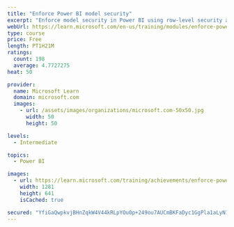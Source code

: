 ```yaml
---
title: "Enforce Power BI model security"
excerpt: "Enforce model security in Power BI using row-level security and object-level security."
webUrl: https://learn.microsoft.com/en-us/training/modules/enforce-power-bi-model-security/
type: course
price: Free
length: PT1H21M
ratings:
  count: 198
  average: 4.7727275
heat: 50

provider:
  name: Microsoft Learn
  domain: microsoft.com
  images:
    - url: /assets/images/organizations/microsoft.com-50x50.jpg
      width: 50
      height: 50

levels:
  - Intermediate

topics:
  - Power BI

images:
  - url: https://learn.microsoft.com/training/achievements/enforce-power-bi-model-security-social.png
    width: 1281
    height: 641
    isCached: true

secured: "YfiGaQwpkvjBHnZqkW4V44kRLpYOu0p+249ou7AUCmBKFaDyc1GgPla1aLyN1/vOgcDYSbsPkZG2Nk5XrBJMLz2A+AkqCktec3OEOHO0n6vcWczvrGOLuKbYipxGMPf+tO10u1w4DXyrtc+fGfmWJQi2GBE0TRr5Kr852nhtIcJ9gO5ImsMCUD+Usm53U7UqaoRHDRn4FuU8CmFOtNHoVJPHJeulWzJCWbZyxVonbLmc8unpH5gmFMiF7G2nMxmDQ25/FVSAtX/SsJWMiBSPwoYocA86UEIgQ+mM5Oigyx5bh3nD0i+/4T3O8ELbxfalJvz1XN3pjN/JPBGrurVh19hy6McT4jD7fwHPFQMb4EMfym3D4hlvtDaOKBffdwdBwz2+MyUSBFzQi1PrXcX/+cWjwOrJnXX+pZynVUFxIqY=;Ap/Rjh3eS0qHJXPhEGs8hw=="
---
```


